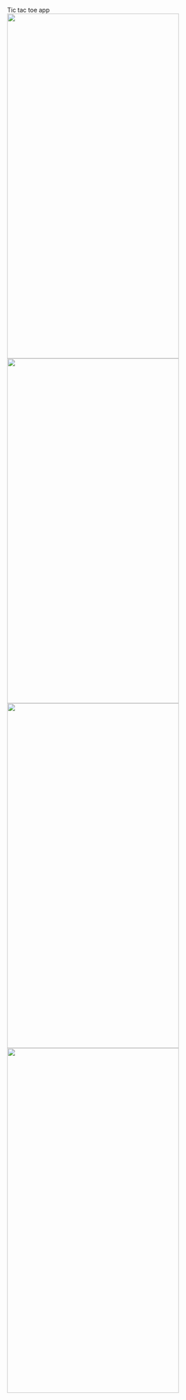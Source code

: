 Tic tac toe app  
<img src="https://i.imgur.com/X3pBdu4.png" width="400" height="800">  
<img src="https://i.imgur.com/Zvxe9fF.png" width="400" height="800">  
<img src="https://i.imgur.com/GDPZDMg.png" width="400" height="800">  
<img src="https://i.imgur.com/P3s1vMO.png" width="400" height="800"> 

